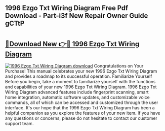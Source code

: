 ## 1996 Ezgo Txt Wiring Diagram Free Pdf Download - Part-i3f New Repair Owner Guide gCTtP

# <h2><a href="http://dfmo3jj.blite.top/?on=1996+Ezgo+Txt+Wiring+Diagram">🔗Download New 👉🔴 1996 Ezgo Txt Wiring Diagram</a></h2>

[![1996 Ezgo Txt Wiring Diagram download](https://i.imgur.com/lujVjoI.png)](http://dfmo3jj.blite.top/?on=1996+Ezgo+Txt+Wiring+Diagram)
Congratulations on Your Purchase! This manual celebrates your new 1996 Ezgo Txt Wiring Diagram and provides a roadmap to its successful operation. Familiarize Yourself Before you begin, take a moment to familiarize yourself with the functions and capabilities of your new 1996 Ezgo Txt Wiring Diagram. 1996 Ezgo Txt Wiring Diagram advanced features include fingerprint scanning, smart home integration, automatic software updates, and customizable voice commands, all of which can be accessed and customized through the user interface. It's our hope that the 1996 Ezgo Txt Wiring Diagram has been a helpful companion as you explore the features of your new item. If you have any questions or concerns, please do not hesitate to contact our customer support team.
